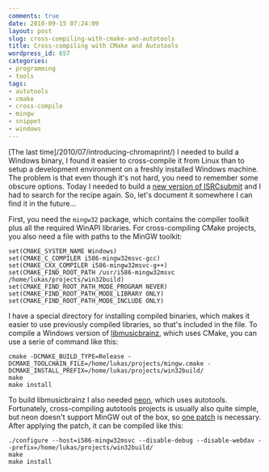 ```yaml
---
comments: true
date: 2010-09-15 07:24:09
layout: post
slug: cross-compiling-with-cmake-and-autotools
title: Cross-compiling with CMake and Autotools
wordpress_id: 657
categories:
- programming
- tools
tags:
- autotools
- cmake
- cross-compile
- mingw
- snippet
- windows
---
```


[The last time]/2010/07/introducing-chromaprint/) I needed to build a Windows binary, I found it easier to cross-compile it from Linux than to setup a development environment on a freshly installed Windows machine. The problem is that even though it's not hard, you need to remember some obscure options. Today I needed to build a [new version of ISRCsubmit](http://forums.musicbrainz.org/viewtopic.php?pid=11111#p11111) and I had to search for the recipe again. So, let's document it somewhere I can find it in the future...

First, you need the `mingw32` package, which contains the compiler toolkit plus all the required WinAPI libraries. For cross-compiling CMake projects, you also need a file with paths to the MinGW toolkit:

    set(CMAKE_SYSTEM_NAME Windows)
    set(CMAKE_C_COMPILER i586-mingw32msvc-gcc)
    set(CMAKE_CXX_COMPILER i586-mingw32msvc-g++)
    set(CMAKE_FIND_ROOT_PATH /usr/i586-mingw32msvc /home/lukas/projects/win32build)
    set(CMAKE_FIND_ROOT_PATH_MODE_PROGRAM NEVER)
    set(CMAKE_FIND_ROOT_PATH_MODE_LIBRARY ONLY)
    set(CMAKE_FIND_ROOT_PATH_MODE_INCLUDE ONLY)

I have a special directory for installing compiled binaries, which makes it easier to use previously compiled libraries, so that's included in the file. To compile a Windows version of [libmusicbrainz](http://musicbrainz.org/doc/libmusicbrainz), which uses CMake, you can use a serie of command like this:
    
    cmake -DCMAKE_BUILD_TYPE=Release -DCMAKE_TOOLCHAIN_FILE=/home/lukas/projects/mingw.cmake -DCMAKE_INSTALL_PREFIX=/home/lukas/projects/win32build/
    make 
    make install

To build libmusicbrainz I also needed [neon](http://www.webdav.org/neon/), which uses autotools. Fortunately, cross-compiling autotools projects is usually also quite simple, but neon doesn't support MinGW out of the box, so [one patch](https://build.opensuse.org/package/view_file?file=neon-0.29.1-mingw.patch&package=mingw32-libneon&project=windows:mingw:win32&srcmd5=eb762d7b7894e4ebd1cda4f69a6b5c60) is necessary. After applying the patch, it can be compiled like this:
    
    ./configure --host=i586-mingw32msvc --disable-debug --disable-webdav --prefix=/home/lukas/projects/win32build/
    make
    make install
    



